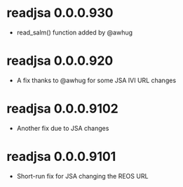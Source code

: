 # readjsa 0.0.0.930
* read_salm() function added by @awhug

# readjsa 0.0.0.920
* A fix thanks to @awhug for some JSA IVI URL changes 

# readjsa 0.0.0.9102

* Another fix due to JSA changes

# readjsa 0.0.0.9101

* Short-run fix for JSA changing the REOS URL
